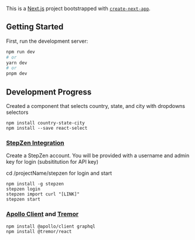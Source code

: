 This is a [Next.js](https://nextjs.org/) project bootstrapped with [`create-next-app`](https://github.com/vercel/next.js/tree/canary/packages/create-next-app).

## Getting Started

First, run the development server:

```bash
npm run dev
# or
yarn dev
# or
pnpm dev
```

## Development Progress

Created a component that selects country, state, and city with dropdowns selectors

```
npm install country-state-city
npm install --save react-select
```

### [StepZen Integration](https://stepzen.com/docs/quick-start/install-and-setup)

Create a StepZen account. You will be provided with a username and admin key for login (subsititution for API key)

cd /projectName/stepzen for login and start

```
npm install -g stepzen
stepzen login
stepzen import curl "[LINK]"
stepzen start
```

### [Apollo Client](https://www.apollographql.com/docs/react/ge%20%20%60) and [Tremor](https://www.tremor.so/docs/getting-started/installation)

```
npm install @apollo/client graphql
npm install @tremor/react
```
